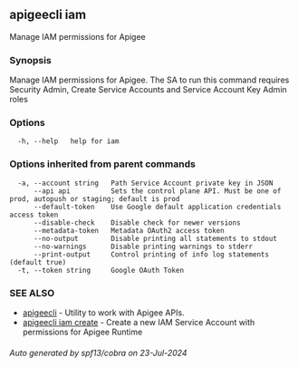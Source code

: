 ## apigeecli iam

Manage IAM permissions for Apigee

### Synopsis

Manage IAM permissions for Apigee. The SA to run this command requires Security Admin, Create Service Accounts and Service Account Key Admin roles

### Options

```
  -h, --help   help for iam
```

### Options inherited from parent commands

```
  -a, --account string   Path Service Account private key in JSON
      --api api          Sets the control plane API. Must be one of prod, autopush or staging; default is prod
      --default-token    Use Google default application credentials access token
      --disable-check    Disable check for newer versions
      --metadata-token   Metadata OAuth2 access token
      --no-output        Disable printing all statements to stdout
      --no-warnings      Disable printing warnings to stderr
      --print-output     Control printing of info log statements (default true)
  -t, --token string     Google OAuth Token
```

### SEE ALSO

* [apigeecli](apigeecli.md)	 - Utility to work with Apigee APIs.
* [apigeecli iam create](apigeecli_iam_create.md)	 - Create a new IAM Service Account with permissions for Apigee Runtime

###### Auto generated by spf13/cobra on 23-Jul-2024
